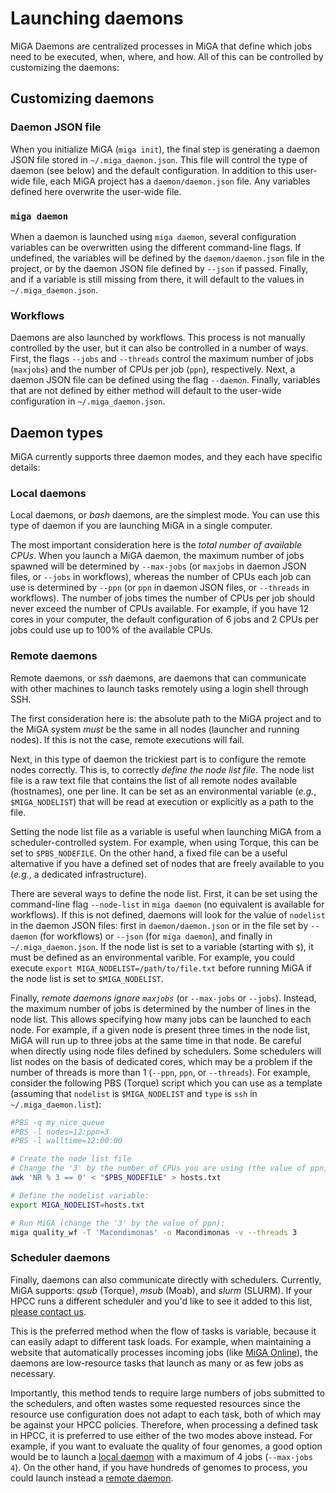 # Launching daemons

MiGA Daemons are centralized processes in MiGA that define which jobs need to
be executed, when, where, and how.
All of this can be controlled by customizing the daemons:

## Customizing daemons

### Daemon JSON file

When you initialize MiGA (`miga init`), the final step is generating a
daemon JSON file stored in `~/.miga_daemon.json`. This file will control the
type of daemon (see below) and the default configuration. In addition to this
user-wide file, each MiGA project has a `daemon/daemon.json` file. Any variables
defined here overwrite the user-wide file.

### `miga daemon`

When a daemon is launched using `miga daemon`, several configuration variables
can be overwritten using the different command-line flags.
If undefined, the variables will be defined by the `daemon/daemon.json` file in
the project, or by the daemon JSON file defined by `--json` if passed.
Finally, and if a variable is still missing from there, it will default to the
values in `~/.miga_daemon.json`.

### Workflows

Daemons are also launched by workflows.
This process is not manually controlled by the user, but it can also be
controlled in a number of ways.
First, the flags `--jobs` and `--threads` control the maximum number of jobs
(`maxjobs`) and the number of CPUs per job (`ppn`), respectively.
Next, a daemon JSON file can be defined using the flag `--daemon`.
Finally, variables that are not defined by either method will default to the
user-wide configuration in `~/.miga_daemon.json`.

## Daemon types

MiGA currently supports three daemon modes, and they each have specific details:

### Local daemons

Local daemons, or *bash* daemons, are the simplest mode.
You can use this type of daemon if you are launching MiGA in a single computer.

The most important consideration here is the *total number of available CPUs*.
When you launch a MiGA daemon, the maximum number of jobs spawned will be
determined by `--max-jobs` (or `maxjobs` in daemon JSON files, or `--jobs` in
workflows), whereas the number of CPUs each job can use is determined by `--ppn`
(or `ppn` in daemon JSON files, or `--threads` in workflows).
The number of jobs times the number of CPUs per job should never exceed the
number of CPUs available.
For example, if you have 12 cores in your computer, the default configuration of
6 jobs and 2 CPUs per jobs could use up to 100% of the available CPUs.

### Remote daemons

Remote daemons, or *ssh* daemons, are daemons that can communicate with other
machines to launch tasks remotely using a login shell through SSH.

The first consideration here is: the absolute path to the MiGA project and to
the MiGA system *must* be the same in all nodes (launcher and running nodes).
If this is not the case, remote executions will fail.

Next, in this type of daemon the trickiest part is to configure the remote nodes
correctly.
This is, to correctly *define the node list file*.
The node list file is a raw text file that contains the list of all remote nodes
available (hostnames), one per line.
It can be set as an environmental variable (*e.g.*, `$MIGA_NODELIST`) that will
be read at execution or explicitly as a path to the file.

Setting the node list file as a variable is useful when launching MiGA from a
scheduler-controlled system.
For example, when using Torque, this can be set to `$PBS_NODEFILE`.
On the other hand, a fixed file can be a useful alternative if you have a
defined set of nodes that are freely available to you (*e.g.*, a dedicated
infrastructure).

There are several ways to define the node list. First, it can be set using the
command-line flag `--node-list` in `miga daemon` (no equivalent is available for
workflows).
If this is not defined, daemons will look for the value of `nodelist` in the
daemon JSON files: first in `daemon/daemon.json` or in the file set by
`--daemon` (for workflows) or `--json` (for `miga daemon`), and finally in
`~/.miga_daemon.json`.
If the node list is set to a variable (starting with `$`), it must be defined as
an environmental varible.
For example, you could execute `export MIGA_NODELIST=/path/to/file.txt` before
running MiGA if the node list is set to `$MIGA_NODELIST`.

Finally, *remote daemons ignore `maxjobs`* (or `--max-jobs` or `--jobs`).
Instead, the maximum number of jobs is determined by the number of lines in the
node list.
This allows specifying how many jobs can be launched to each node.
For example, if a given node is present three times in the node list, MiGA will
run up to three jobs at the same time in that node.
Be careful when directly using node files defined by schedulers.
Some schedulers will list nodes on the basis of dedicated cores, which may be
a problem if the number of threads is more than 1
(`--ppn`, `ppn`, or `--threads`).
For example, consider the following PBS (Torque) script which you can use as a
template (assuming that `nodelist` is `$MIGA_NODELIST` and `type` is `ssh` in
`~/.miga_daemon.list`):

```bash
#PBS -q my_nice_queue
#PBS -l nodes=12:ppn=3
#PBS -l walltime=12:00:00

# Create the node list file
# Change the '3' by the number of CPUs you are using (the value of ppn):
awk 'NR % 3 == 0' < "$PBS_NODEFILE" > hosts.txt

# Define the nodelist variable:
export MIGA_NODELIST=hosts.txt

# Run MiGA (change the '3' by the value of ppn):
miga quality_wf -T 'Macondimonas' -o Macondimonas -v --threads 3

```

### Scheduler daemons

Finally, daemons can also communicate directly with schedulers.
Currently, MiGA supports: *qsub* (Torque), *msub* (Moab), and *slurm* (SLURM).
If your HPCC runs a different scheduler and you'd like to see it added to this
list, [please contact us](http://support.microbial-genomes.org).

This is the preferred method when the flow of tasks is variable, because it
can easily adapt to different task loads.
For example, when maintaining a website that automatically processes incoming
jobs (like [MiGA Online](http://microbial-genomes.org)), the daemons are
low-resource tasks that launch as many or as few jobs as necessary.

Importantly, this method tends to require large numbers of jobs submitted to the
schedulers, and often wastes some requested resources since the resource use
configuration does not adapt to each task, both of which may be against your
HPCC policies.
Therefore, when processing a defined task in HPCC, it is preferred to use
either of the two modes above instead.
For example, if you want to evaluate the quality of four genomes, a good option
would be to launch a [local daemon](#local-daemons) with a maximum of 4 jobs
(`--max-jobs 4`).
On the other hand, if you have hundreds of genomes to process,
you could launch instead a [remote daemon](#remote-daemons).


